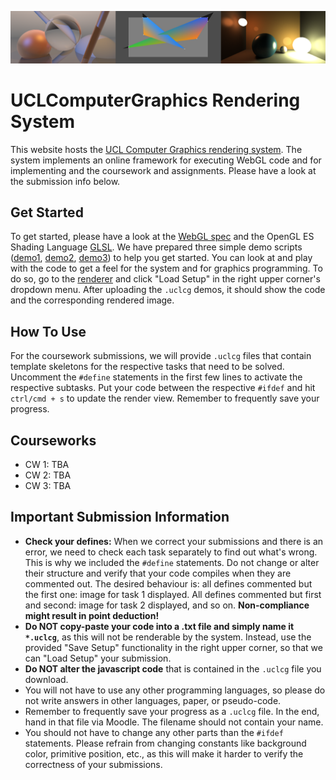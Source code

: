 ![test](images/cg_teaser.png)

# UCLComputerGraphics Rendering System

This website hosts the [UCL Computer Graphics rendering system](https://uclcg.github.io/uclcg/public/html/index.html). 
The system implements an online framework for executing WebGL code and for 
implementing and the coursework and assignments. Please have a look at the submission info below. 

## Get Started  

To get started, please have a look at the [WebGL spec](https://www.khronos.org/registry/webgl/specs/latest/1.0/)
and the OpenGL ES Shading Language [GLSL](https://www.khronos.org/files/opengles_shading_language.pdf).
We have prepared three simple demo scripts ([demo1](demos/cameraSimple.uclcg), [demo2](demos/openGL.uclcg), [demo3](demos/splines.uclcg)) to help you get started.
You can look at and play with the code to get a feel for the system and for graphics programming. 
To do so, go to the [renderer](https://uclcg.github.io/uclcg/public/html/index.html) and click "Load Setup" in the right upper corner's dropdown menu. 
After uploading the `.uclcg` demos, it should show the code and the corresponding rendered image. 

## How To Use 

For the coursework submissions, we will provide `.uclcg` files that contain template 
skeletons for the respective tasks that need to be solved. Uncomment the `#define` statements in the 
first few lines to activate the respective subtasks. Put your code between the respective `#ifdef` and hit `ctrl/cmd + s` to update the render view.
Remember to frequently save your progress. 

## Courseworks

- CW 1: TBA 
- CW 2: TBA 
- CW 3: TBA 

## Important Submission Information 

- **Check your defines:** When we correct your submissions and there is an error, we need to check each task separately to find out what's wrong. This is why we included the `#define` statements. Do not change or alter their structure and verify that your code compiles when they are commented out. The desired behaviour is: all defines commented but the first one: image for task 1 displayed. All defines commented but first and second: image for task 2 displayed, and so on. **Non-compliance might result in point deduction!**
- **Do NOT copy-paste your code into a .txt file and simply name it `*.uclcg`**, as this will not be renderable by the system. Instead, use the provided "Save Setup" functionality in the right upper corner, so that we can "Load Setup" your submission.
- **Do NOT alter the javascript code** that is contained in the `.uclcg` file you download.
- You will not have to use any other programming languages, so please do not write answers in other languages, paper, or pseudo-code. 
- Remember to frequently save your progress as a `.uclcg` file. In the end, hand in that file via Moodle. The filename should not contain your name. 
- You should not have to change any other parts than the `#ifdef` statements. Please refrain from changing constants like background color, primitive position, etc., as this will make it harder to verify the correctness of your submissions. 
